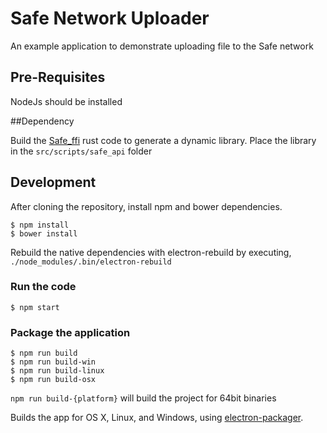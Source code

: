# Safe Network Uploader

An example application to demonstrate uploading file to the Safe network

## Pre-Requisites
  NodeJs should be installed

##Dependency

Build the [Safe_ffi](https://github.com/ustulation/safe_ffi/tree/master/rust) rust code to generate a dynamic library.
Place the library in the `src/scripts/safe_api` folder


## Development

After cloning the repository, install npm and bower dependencies.
```
$ npm install
$ bower install
```

Rebuild the native dependencies with electron-rebuild by executing, `./node_modules/.bin/electron-rebuild`

### Run the code

```
$ npm start
```

### Package the application

```
$ npm run build
$ npm run build-win
$ npm run build-linux
$ npm run build-osx
```

`npm run build-{platform}` will build the project for 64bit binaries

Builds the app for OS X, Linux, and Windows, using [electron-packager](https://github.com/maxogden/electron-packager).
